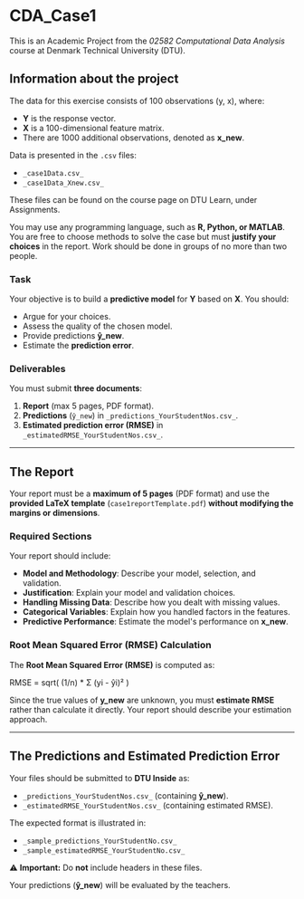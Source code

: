 # CDA_Case1

This is an Academic Project from the *02582 Computational Data Analysis* course at Denmark Technical University (DTU).

## Information about the project

The data for this exercise consists of 100 observations (y, x), where:
- **Y** is the response vector.
- **X** is a 100-dimensional feature matrix.
- There are 1000 additional observations, denoted as **x_new**.

Data is presented in the `.csv` files:
- `_case1Data.csv_`
- `_case1Data_Xnew.csv_`

These files can be found on the course page on DTU Learn, under Assignments.

You may use any programming language, such as **R, Python, or MATLAB**. You are free to choose methods to solve the case but must **justify your choices** in the report. Work should be done in groups of no more than two people.

### **Task**
Your objective is to build a **predictive model** for **Y** based on **X**. You should:
- Argue for your choices.
- Assess the quality of the chosen model.
- Provide predictions **ŷ_new**.
- Estimate the **prediction error**.

### **Deliverables**
You must submit **three documents**:
1. **Report** (max 5 pages, PDF format).
2. **Predictions** (`ŷ_new`) in `_predictions_YourStudentNos.csv_`.
3. **Estimated prediction error (RMSE)** in `_estimatedRMSE_YourStudentNos.csv_`.

---

## The Report

Your report must be a **maximum of 5 pages** (PDF format) and use the **provided LaTeX template** (`case1reportTemplate.pdf`) **without modifying the margins or dimensions**.

### **Required Sections**
Your report should include:
- **Model and Methodology**: Describe your model, selection, and validation.
- **Justification**: Explain your model and validation choices.
- **Handling Missing Data**: Describe how you dealt with missing values.
- **Categorical Variables**: Explain how you handled factors in the features.
- **Predictive Performance**: Estimate the model's performance on **x_new**.

### **Root Mean Squared Error (RMSE) Calculation**
The **Root Mean Squared Error (RMSE)** is computed as:

RMSE = sqrt( (1/n) * Σ (yi - ŷi)² )


Since the true values of **y_new** are unknown, you must **estimate RMSE** rather than calculate it directly. Your report should describe your estimation approach.

---

## The Predictions and Estimated Prediction Error

Your files should be submitted to **DTU Inside** as:

- `_predictions_YourStudentNos.csv_` (containing **ŷ_new**).
- `_estimatedRMSE_YourStudentNos.csv_` (containing estimated RMSE).

The expected format is illustrated in:
- `_sample_predictions_YourStudentNo.csv_`
- `_sample_estimatedRMSE_YourStudentNo.csv_`

⚠ **Important:** Do **not** include headers in these files.

Your predictions (**ŷ_new**) will be evaluated by the teachers.
